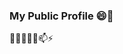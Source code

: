 ### My Public Profile 😄👋
🌱🔭👯🤔💬📫⚡ 
<!--
**iisoos/iisoos** is a ✨ _special_ ✨ repository because its `README.md` (this file) appears on your GitHub profile.

# ![https://mouredev.com](https://raw.githubusercontent.com/mouredev/mouredev/master/mouredev_emote.png) Hello, my name is Brais Moure
### Freelance full-stack iOS & Android engineer

